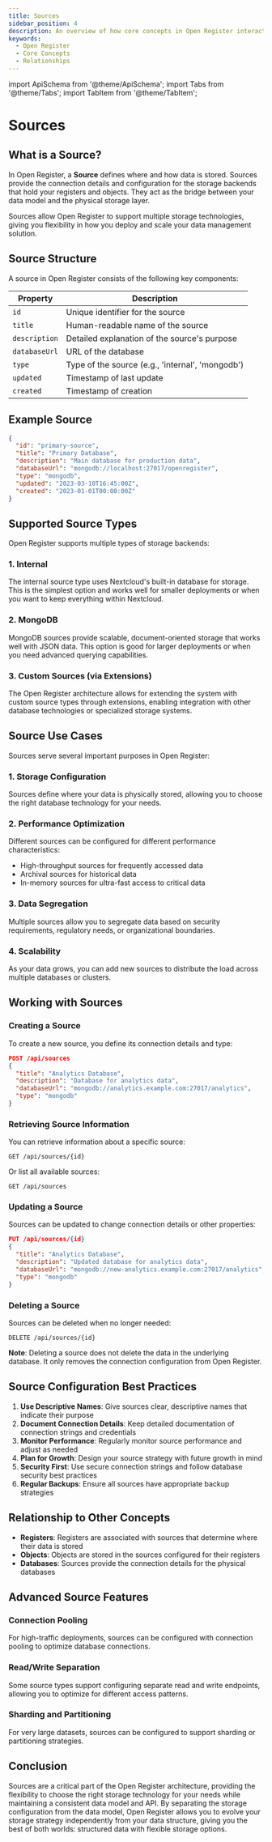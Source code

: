 ```yaml
---
title: Sources
sidebar_position: 4
description: An overview of how core concepts in Open Register interact with each other.
keywords:
  - Open Register
  - Core Concepts
  - Relationships
---
```


import ApiSchema from '@theme/ApiSchema';
import Tabs from '@theme/Tabs';
import TabItem from '@theme/TabItem';

# Sources

## What is a Source?

In Open Register, a **Source** defines where and how data is stored. Sources provide the connection details and configuration for the storage backends that hold your registers and objects. They act as the bridge between your data model and the physical storage layer.

Sources allow Open Register to support multiple storage technologies, giving you flexibility in how you deploy and scale your data management solution.

## Source Structure

A source in Open Register consists of the following key components:

| Property | Description |
|----------|-------------|
| `id` | Unique identifier for the source |
| `title` | Human-readable name of the source |
| `description` | Detailed explanation of the source's purpose |
| `databaseUrl` | URL of the database |
| `type` | Type of the source (e.g., 'internal', 'mongodb') |
| `updated` | Timestamp of last update |
| `created` | Timestamp of creation |

## Example Source

```json
{
  "id": "primary-source",
  "title": "Primary Database",
  "description": "Main database for production data",
  "databaseUrl": "mongodb://localhost:27017/openregister",
  "type": "mongodb",
  "updated": "2023-03-10T16:45:00Z",
  "created": "2023-01-01T00:00:00Z"
}
```

## Supported Source Types

Open Register supports multiple types of storage backends:

### 1. Internal

The internal source type uses Nextcloud's built-in database for storage. This is the simplest option and works well for smaller deployments or when you want to keep everything within Nextcloud.

### 2. MongoDB

MongoDB sources provide scalable, document-oriented storage that works well with JSON data. This option is good for larger deployments or when you need advanced querying capabilities.

### 3. Custom Sources (via Extensions)

The Open Register architecture allows for extending the system with custom source types through extensions, enabling integration with other database technologies or specialized storage systems.

## Source Use Cases

Sources serve several important purposes in Open Register:

### 1. Storage Configuration

Sources define where your data is physically stored, allowing you to choose the right database technology for your needs.

### 2. Performance Optimization

Different sources can be configured for different performance characteristics:
- High-throughput sources for frequently accessed data
- Archival sources for historical data
- In-memory sources for ultra-fast access to critical data

### 3. Data Segregation

Multiple sources allow you to segregate data based on security requirements, regulatory needs, or organizational boundaries.

### 4. Scalability

As your data grows, you can add new sources to distribute the load across multiple databases or clusters.

## Working with Sources

### Creating a Source

To create a new source, you define its connection details and type:

```json
POST /api/sources
{
  "title": "Analytics Database",
  "description": "Database for analytics data",
  "databaseUrl": "mongodb://analytics.example.com:27017/analytics",
  "type": "mongodb"
}
```

### Retrieving Source Information

You can retrieve information about a specific source:

```
GET /api/sources/{id}
```

Or list all available sources:

```
GET /api/sources
```

### Updating a Source

Sources can be updated to change connection details or other properties:

```json
PUT /api/sources/{id}
{
  "title": "Analytics Database",
  "description": "Updated database for analytics data",
  "databaseUrl": "mongodb://new-analytics.example.com:27017/analytics",
  "type": "mongodb"
}
```

### Deleting a Source

Sources can be deleted when no longer needed:

```
DELETE /api/sources/{id}
```

**Note**: Deleting a source does not delete the data in the underlying database. It only removes the connection configuration from Open Register.

## Source Configuration Best Practices

1. **Use Descriptive Names**: Give sources clear, descriptive names that indicate their purpose
2. **Document Connection Details**: Keep detailed documentation of connection strings and credentials
3. **Monitor Performance**: Regularly monitor source performance and adjust as needed
4. **Plan for Growth**: Design your source strategy with future growth in mind
5. **Security First**: Use secure connection strings and follow database security best practices
6. **Regular Backups**: Ensure all sources have appropriate backup strategies

## Relationship to Other Concepts

- **Registers**: Registers are associated with sources that determine where their data is stored
- **Objects**: Objects are stored in the sources configured for their registers
- **Databases**: Sources provide the connection details for the physical databases

## Advanced Source Features

### Connection Pooling

For high-traffic deployments, sources can be configured with connection pooling to optimize database connections.

### Read/Write Separation

Some source types support configuring separate read and write endpoints, allowing you to optimize for different access patterns.

### Sharding and Partitioning

For very large datasets, sources can be configured to support sharding or partitioning strategies.

## Conclusion

Sources are a critical part of the Open Register architecture, providing the flexibility to choose the right storage technology for your needs while maintaining a consistent data model and API. By separating the storage configuration from the data model, Open Register allows you to evolve your storage strategy independently from your data structure, giving you the best of both worlds: structured data with flexible storage options. 